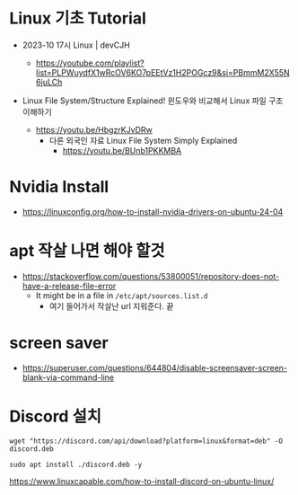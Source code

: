 # Linux 기초 Tutorial

- 2023-10 17시 Linux | devCJH
  - https://youtube.com/playlist?list=PLPWuydfX1wRcOV6KO7pEEtVz1H2POGcz9&si=PBmmM2X55N6juLCh

- Linux File System/Structure Explained! 윈도우와 비교해서 Linux 파일 구조 이해하기
  - https://youtu.be/HbgzrKJvDRw
    - 다른 외국인 자료 Linux File System Simply Explained
      - https://youtu.be/BUnb1PKKMBA

# Nvidia Install
- https://linuxconfig.org/how-to-install-nvidia-drivers-on-ubuntu-24-04


# apt 작살 나면 해야 할것

- https://stackoverflow.com/questions/53800051/repository-does-not-have-a-release-file-error
  - It might be in a file in `/etc/apt/sources.list.d`
    - 여기 들어가서 작살난 url 지워준다. 끝

# screen saver
- https://superuser.com/questions/644804/disable-screensaver-screen-blank-via-command-line

# Discord 설치

```
wget "https://discord.com/api/download?platform=linux&format=deb" -O discord.deb

sudo apt install ./discord.deb -y
```

https://www.linuxcapable.com/how-to-install-discord-on-ubuntu-linux/
